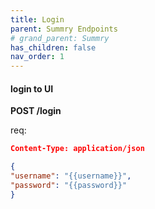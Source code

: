 ```yaml
---
title: Login
parent: Summry Endpoints
# grand_parent: Summry
has_children: false
nav_order: 1
---
```


#### **login to UI**

**POST /login**

req:

```json
Content-Type: application/json

{
"username": "{{username}}",
"password": "{{password}}"
}
```